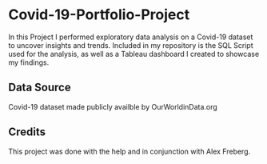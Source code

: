 # Covid-19-Portfolio-Project

In this Project I performed exploratory data analysis on a Covid-19 dataset to uncover insights and trends. Included in my repository is the SQL Script used for the analysis, as well as a Tableau dashboard I created to showcase my findings. 

## Data Source

Covid-19 dataset made publicly availble by OurWorldinData.org

## Credits

This project was done with the help and in conjunction with Alex Freberg. 
